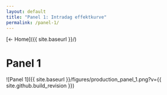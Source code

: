 ```yaml
---
layout: default
title: "Panel 1: Intradag effektkurve"
permalink: /panel-1/
---
```


[← Home]({{ site.baseurl }}/)

# Panel 1

![Panel 1]({{ site.baseurl }}/figures/production_panel_1.png?v={{ site.github.build_revision }})
